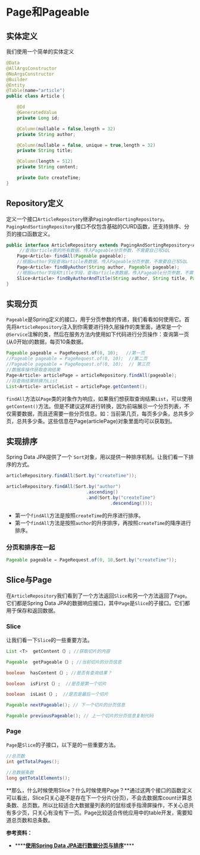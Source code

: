 # Page和Pageable

## 实体定义

我们使用一个简单的实体定义

```java
@Data
@AllArgsConstructor
@NoArgsConstructor
@Builder
@Entity
@Table(name="article")
public class Article {

    @Id
    @GeneratedValue
    private Long id;

    @Column(nullable = false,length = 32)
    private String author;

    @Column(nullable = false, unique = true,length = 32)
    private String title;

    @Column(length = 512)
    private String content;

    private Date createTime;
}
```

## Repository定义

定义一个接口`ArticleRepository`继承`PagingAndSortingRepository`。`PagingAndSortingRepository`接口不仅包含基础的CURD函数，还支持排序、分页的接口函数定义。

```java
public interface ArticleRepository extends PagingAndSortingRepository<Article,Long> {
     //查询article表的所有数据，传入Pageable分页参数，不需要自己写SQL
    Page<Article> findAll(Pageable pageable);
    //根据author字段查询article表数据，传入Pageable分页参数，不需要自己写SQL
    Page<Article> findByAuthor(String author, Pageable pageable);
    //根据author字段和title字段，查询article表数据，传入Pageable分页参数，不需要自己写SQL
    Slice<Article> findByAuthorAndTitle(String author, String title, Pageable pageable);
}
```

## 实现分页

`Pageable`是Spring定义的接口，用于分页参数的传递，我们看看如何使用它。首先将`ArticleRepository`注入到你需要进行持久层操作的类里面，通常是一个`@Service`注解的类，然后在服务方法内使用如下代码进行分页操作：查询第一页\(从0开始\)的数据，每页10条数据。

```java
Pageable pageable = PageRequest.of(0, 10);   //第一页
//Pageable pageable = PageRequest.of(0, 10);  //第二页
//Pageable pageable = PageRequest.of(0, 10);  // 第三页
//数据库操作获取查询结果
Page<Article> articlePage = articleRepository.findAll(pageable);
//将查询结果转换为List
List<Article> articleList = articlePage.getContent();
```

`findAll`方法以`Page`类的对象作为响应，如果我们想获取查询结果`List`，可以使用`getContent()`方法。但是不建议这样进行转换，因为前端展示一个分页列表，不仅需要数据，而且还需要一些分页信息。如：当前第几页，每页多少条，总共多少页，总共多少条。这些信息在Page\(articlePage\)对象里面均可以获取到。

## 实现排序

Spring Data JPA提供了一个 `Sort`对象，用以提供一种排序机制。让我们看一下排序的方式。

```java
articleRepository.findAll(Sort.by("createTime"));

articleRepository.findAll(Sort.by("author")
                              .ascending()
                              .and(Sort.by("createTime")
                                       .descending()));
```

* 第一个`findAll`方法是按照`createTime`的升序进行排序。
* 第一个`findAll`方法是按照`author`的升序排序，再按照`createTime`的降序进行排序。

### **分页和排序在一起**

```java
Pageable pageable = PageRequest.of(0, 10,Sort.by("createTime"));
```

## Slice与Page

在`ArticleRepository`我们看到了一个方法返回`Slice`和另一个方法返回了`Page`。它们都是Spring Data JPA的数据响应接口，其中`Page`是`Slice`的子接口。它们都用于保存和返回数据。

### **Slice**

让我们看一下`Slice`的一些重要方法。

```java
List <T>  getContent（）; //获取切片的内容

Pageable  getPageable（）; //当前切片的分页信息

boolean  hasContent（）; //是否有查询结果？

boolean  isFirst（）;  //是否是第一个切片

boolean  isLast（）;  //是否是最后一个切片

Pageable nextPageable(); // 下一个切片的分页信息

Pageable previousPageable(); // 上一个切片的分页信息复制代码
```

### **Page**

 `Page`是`Slice`的子接口，以下是的一些重要方法。

```java
//总页数
int getTotalPages();

//总数据条数
long getTotalElements();
```

**那么，什么时候使用Slice？什么时候使用Page？**通过这两个接口的函数定义可以看出，Slice只关心是不是存在下一个分片\(分页\)，不会去数据库count计算总条数、总页数。所以比较适合大数据量列表的的鼠标或手指滑屏操作，不关心总共有多少页，只关心有没有下一页。Page比较适合传统应用中的table开发，需要知道总页数和总条数。  






**参考资料：**

* \*\*\*\*[**使用Spring Data JPA进行数据分页与排序**](https://juejin.im/post/6844903988903542798)\*\*\*\*


